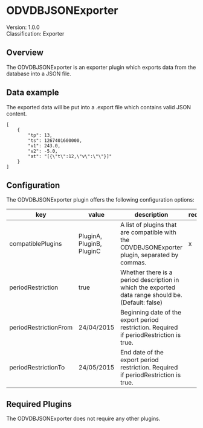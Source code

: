 # ODVDBJSONExporter
Version: 1.0.0  
Classification: Exporter

Overview
-----
The ODVDBJSONExporter is an exporter plugin which exports data from the database into a JSON file.

Data example
-----
The exported data will be put into a .export file which contains valid JSON content.
```
[
    {
        "tp": 13,
        "ts": 1267401600000,
        "v1": 243.0,
        "v2": -5.0,
        "at": "[{\"t\":12,\"v\":\"\"}]"
    }
]
```

Configuration
-----
The ODVDBJSONExporter plugin offers the following configuration options:

| key  | value | description | required |
| ------------- | ------------- |  ------------- | ------------- |
| compatiblePlugins | PluginA, PluginB, PluginC | A list of plugins that are compatible with the ODVDBJSONExporter plugin, separated by commas. | x
| periodRestriction | true | Whether there is a period description in which the exported data range should be. (Default: false) | 
| periodRestrictionFrom | 24/04/2015 | Beginning date of the export period restriction. Required if periodRestriction is true. | 
| periodRestrictionTo | 24/05/2015 | End date of the export period restriction. Required if periodRestriction is true. | 

Required Plugins
-----
The ODVDBJSONExporter does not require any other plugins.


 